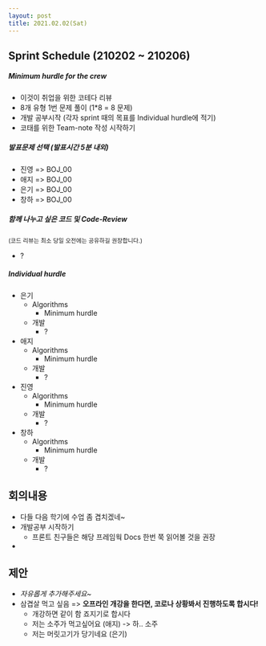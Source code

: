 ```yaml
---
layout: post
title: 2021.02.02(Sat)
---
```

## Sprint Schedule (210202 ~ 210206)

##### *Minimum hurdle for the crew*

- 이것이 취업을 위한 코테다 리뷰
- 8개 유형 1번 문제 풀이 (1*8 = 8 문제)
- 개발 공부시작 (각자 sprint 때의 목표를 Individual hurdle에 적기)
- 코태를 위한 Team-note 작성 시작하기

##### *발표문제 선택 (발표시간 5분 내외)*

- 진영  => BOJ_00 
- 애지 => BOJ_00
- 은기 => BOJ_00 
- 창하 => BOJ_00

##### *함께 나누고 싶은 코드 및 Code-Review*

<small>(코드 리뷰는 최소 당일 오전에는 공유하길 권장합니다.)</small>

- ?

##### *Individual hurdle*

- 은기
  - Algorithms
    - Minimum hurdle
  - 개발
    - ?
- 애지 
  - Algorithms
    - Minimum hurdle
  - 개발
    - ?
- 진영
  - Algorithms
    - Minimum hurdle
  - 개발
    - ?
- 창하
  - Algorithms
    - Minimum hurdle
  - 개발
    - ?

## 회의내용

- 다들 다음 학기에 수업 좀 겹치겠네~
- 개발공부 시작하기
  - 프론트 친구들은 해당 프레임웍 Docs 한번 쭉 읽어볼 것을 권장
- 

## 제안

- *자유롭게 추가해주세요~*
- 삼겹살 먹고 싶음 => **오프라인 개강을 한다면, 코로나 상황봐서 진행하도록 합시다!**
  - 개강하면 같이 함 죠지기로 합시다
  - 저는 소주가 먹고싶어요 (애지) -> 하.. 소주 
  - 저는 머릿고기가 당기네요 (은기)
